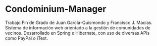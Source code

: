 # Condominium-Manager
Trabajo Fin de Grado de Juan García-Quismondo y Francisco J. Macías. Sistema de información web orientado a la gestión de comunidades de vecinos. Desarrollado en Spring e Hibernate, con uso de diversas APIs como PayPal o iText.
